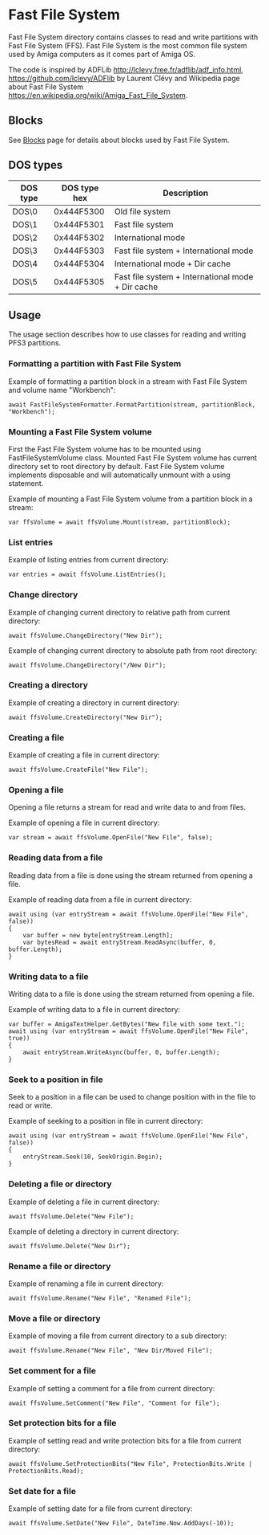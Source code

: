 # Fast File System

Fast File System directory contains classes to read and write partitions with Fast File System (FFS). Fast File System is the most common file system used by Amiga computers as it comes part of Amiga OS.

The code is inspired by ADFLib http://lclevy.free.fr/adflib/adf_info.html, https://github.com/lclevy/ADFlib by Laurent Clévy and Wikipedia page about Fast File System https://en.wikipedia.org/wiki/Amiga_Fast_File_System.

## Blocks

See [Blocks](Blocks) page for details about blocks used by Fast File System.

## DOS types

| DOS type | DOS type hex | Description                                       |
|----------|--------------|---------------------------------------------------|
| DOS\0    | 0x444F5300   | Old file system                                   |
| DOS\1    | 0x444F5301   | Fast file system                                  |
| DOS\2    | 0x444F5302   | International mode                                |
| DOS\3    | 0x444F5303   | Fast file system + International mode             |
| DOS\4    | 0x444F5304   | International mode + Dir cache                    |
| DOS\5    | 0x444F5305   | Fast file system + International mode + Dir cache |

## Usage

The usage section describes how to use classes for reading and writing PFS3 partitions.

### Formatting a partition with Fast File System

Example of formatting a partition block in a stream with Fast File System and volume name "Workbench":
```
await FastFileSystemFormatter.FormatPartition(stream, partitionBlock, "Workbench");
```

### Mounting a Fast File System volume

First the Fast File System volume has to be mounted using FastFileSystemVolume class. Mounted Fast File System volume has current directory set to root directory by default. Fast File System volume implements disposable and will automatically unmount with a using statement.

Example of mounting a Fast File System volume from a partition block in a stream:
```
var ffsVolume = await ffsVolume.Mount(stream, partitionBlock);
```

### List entries

Example of listing entries from current directory:
```
var entries = await ffsVolume.ListEntries();
```

### Change directory

Example of changing current directory to relative path from current directory:
```
await ffsVolume.ChangeDirectory("New Dir");
```

Example of changing current directory to absolute path from root directory:
```
await ffsVolume.ChangeDirectory("/New Dir");
```

### Creating a directory

Example of creating a directory in current directory:
```
await ffsVolume.CreateDirectory("New Dir");
```

### Creating a file

Example of creating a file in current directory:
```
await ffsVolume.CreateFile("New File");
```

### Opening a file

Opening a file returns a stream for read and write data to and from files.

Example of opening a file in current directory:
```
var stream = await ffsVolume.OpenFile("New File", false);
```

### Reading data from a file

Reading data from a file is done using the stream returned from opening a file.

Example of reading data from a file in current directory:
```
await using (var entryStream = await ffsVolume.OpenFile("New File", false))
{
    var buffer = new byte[entryStream.Length];
    var bytesRead = await entryStream.ReadAsync(buffer, 0, buffer.Length);
}
```

### Writing data to a file

Writing data to a file is done using the stream returned from opening a file.

Example of writing data to a file in current directory:
```
var buffer = AmigaTextHelper.GetBytes("New file with some text.");
await using (var entryStream = await ffsVolume.OpenFile("New File", true))
{
    await entryStream.WriteAsync(buffer, 0, buffer.Length);
}
```

### Seek to a position in file

Seek to a position in a file can be used to change position with in the file to read or write.

Example of seeking to a position in file in current directory:
```
await using (var entryStream = await ffsVolume.OpenFile("New File", false))
{
    entryStream.Seek(10, SeekOrigin.Begin);
}
```

### Deleting a file or directory

Example of deleting a file in current directory:
```
await ffsVolume.Delete("New File");
```

Example of deleting a directory in current directory:
```
await ffsVolume.Delete("New Dir");
```

### Rename a file or directory

Example of renaming a file in current directory:
```
await ffsVolume.Rename("New File", "Renamed File");
```

### Move a file or directory

Example of moving a file from current directory to a sub directory:
```
await ffsVolume.Rename("New File", "New Dir/Moved File");
```

### Set comment for a file

Example of setting a comment for a file from current directory:
```
await ffsVolume.SetComment("New File", "Comment for file");
```

### Set protection bits for a file

Example of setting read and write protection bits for a file from current directory:
```
await ffsVolume.SetProtectionBits("New File", ProtectionBits.Write | ProtectionBits.Read);
```

### Set date for a file

Example of setting date for a file from current directory:
```
await ffsVolume.SetDate("New File", DateTime.Now.AddDays(-10));
```